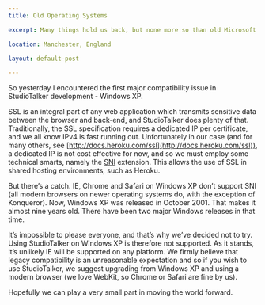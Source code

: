```yaml
---
title: Old Operating Systems

excerpt: Many things hold us back, but none more so than old Microsoft products long past their retirement date

location: Manchester, England

layout: default-post

---
```


So yesterday I encountered the first major compatibility issue in StudioTalker development - Windows XP.

SSL is an integral part of any web application which transmits sensitive data between the browser and back-end, and StudioTalker does plenty of that. Traditionally, the SSL specification requires a dedicated IP per certificate, and we all know IPv4 is fast running out. Unfortunately in our case (and for many others, see [http://docs.heroku.com/ssl](http://docs.heroku.com/ssl)), a dedicated IP is not cost effective for now, and so we must employ some technical smarts, namely the [SNI](http://en.wikipedia.org/wiki/Server_Name_Indication) extension. This allows the use of SSL in shared hosting environments, such as Heroku.

But there’s a catch. IE, Chrome and Safari on Windows XP don’t support SNI (all modern browsers on newer operating systems do, with the exception of Konqueror). Now, Windows XP was released in October 2001. That makes it almost nine years old. There have been two major Windows releases in that time.

It’s impossible to please everyone, and that’s why we’ve decided not to try. Using StudioTalker on Windows XP is therefore not supported. As it stands, it’s unlikely IE will be supported on any platform. We firmly believe that legacy compatibility is an unreasonable expectation and so if you wish to use StudioTalker, we suggest upgrading from Windows XP and using a modern browser (we love WebKit, so Chrome or Safari are fine by us).

Hopefully we can play a very small part in moving the world forward.
